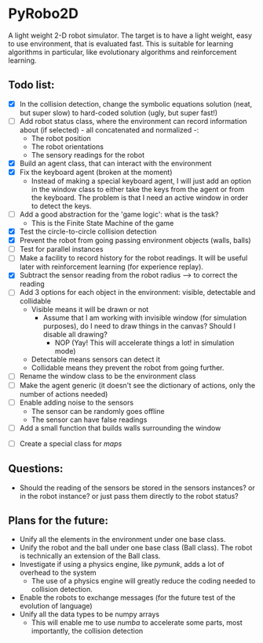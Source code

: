 # PyRobo2D
A light weight 2-D robot simulator.
The target is to have a light weight, easy to use environment, that is evaluated fast. This is suitable for learning algorithms in particular,
like evolutionary algorithms and reinforcement learning.

## Todo list:
- [X] In the collision detection, change the symbolic equations solution (neat, but super slow) to hard-coded solution (ugly, but super fast!)
- [ ] Add robot status class, where the environment can record information about (if selected) - all concatenated and normalized -:
    - The robot position
    - The robot orientations
    - The sensory readings for the robot
- [X] Build an agent class, that can interact with the environment
- [X] Fix the keyboard agent (broken at the moment)
    - Instead of making a special keyboard agent, I will just add an option in the window class to either take the keys from the agent or
    from the keyboard. The problem is that I need an active window in order to detect the keys.
- [ ] Add a good abstraction for the 'game logic': what is the task?
    - This is the Finite State Machine of the game
- [X] Test the circle-to-circle collision detection
- [X] Prevent the robot from going passing environment objects (walls, balls)
- [ ] Test for parallel instances
- [ ] Make a facility to record history for the robot readings. It will be useful later with reinforcement learning (for experience replay).
- [X] Subtract the sensor reading from the robot radius --> to correct the reading
- [ ] Add 3 options for each object in the environment: visible, detectable and collidable
    - Visible means it will be drawn or not
        - Assume that I am working with invisible window (for simulation purposes), do I need to draw things in the canvas? Should I disable all
        drawing?
            - NOP (Yay! This will accelerate things a lot! in simulation mode)
    - Detectable means sensors can detect it
    - Collidable means they prevent the robot from going further.
- [ ] Rename the window class to be the environment class
- [ ] Make the agent generic (it doesn't see the dictionary of actions, only the number of actions needed)
- [ ] Enable adding noise to the sensors
    - The sensor can be randomly goes offline
    - The sensor can have false readings
- [ ] Add a small function that builds walls surrounding the window
* [ ] Create a special class for *maps*

## Questions:
* Should the reading of the sensors be stored in the sensors instances? or in the robot instance? or just pass them directly to the robot status?

## Plans for the future:
* Unify all the elements in the environment under one base class.
* Unify the robot and the ball under one base class (Ball class). The robot is technically an extension of the Ball class.
* Investigate if using a physics engine, like *pymunk*, adds a lot of overhead to the system
    * The use of a physics engine will greatly reduce the coding needed to collision detection.
* Enable the robots to exchange messages (for the future test of the evolution of language)
* Unify all the data types to be numpy arrays
     * This will enable me to use *numba* to accelerate some parts, most importantly, the collision detection
